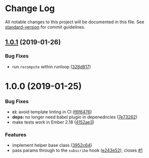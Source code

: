 # Change Log

All notable changes to this project will be documented in this file. See [standard-version](https://github.com/conventional-changelog/standard-version) for commit guidelines.

<a name="1.0.1"></a>
## [1.0.1](https://github.com/alexlafroscia/ember-base-subscription-helper/compare/v1.0.0...v1.0.1) (2019-01-26)


### Bug Fixes

* run `recompute` within runloop ([328d817](https://github.com/alexlafroscia/ember-base-subscription-helper/commit/328d817))



<a name="1.0.0"></a>
# 1.0.0 (2019-01-25)


### Bug Fixes

* **ci:** avoid template linting in CI ([f6f6476](https://github.com/alexlafroscia/ember-base-subscription-helper/commit/f6f6476))
* **deps:** no longer need babel plugin in depenedncies ([7e73262](https://github.com/alexlafroscia/ember-base-subscription-helper/commit/7e73262))
* make tests work in Ember 2.18 ([4152ae3](https://github.com/alexlafroscia/ember-base-subscription-helper/commit/4152ae3))


### Features

* implement helper base class ([3952c64](https://github.com/alexlafroscia/ember-base-subscription-helper/commit/3952c64))
* pass params through to the `subscribe` hook ([e243e52](https://github.com/alexlafroscia/ember-base-subscription-helper/commit/e243e52)), closes [#1](https://github.com/alexlafroscia/ember-base-subscription-helper/issues/1)
